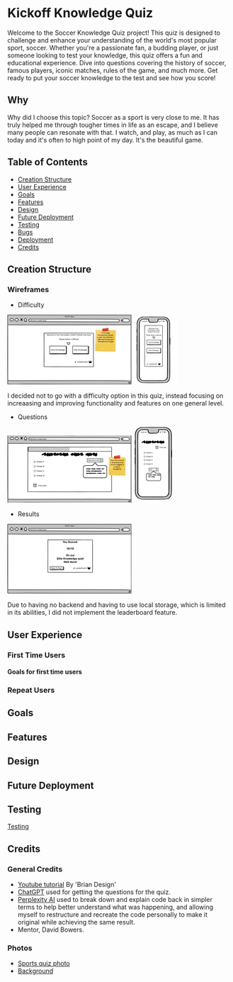 # Kickoff Knowledge Quiz

Welcome to the Soccer Knowledge Quiz project! This quiz is designed to challenge and enhance your understanding of the world's most popular sport, soccer. Whether you're a passionate fan, a budding player, or just someone looking to test your knowledge, this quiz offers a fun and educational experience. Dive into questions covering the history of soccer, famous players, iconic matches, rules of the game, and much more. Get ready to put your soccer knowledge to the test and see how you score!

## Why 

Why did I choose this topic? Soccer as a sport is very close to me. It has truly helped me through tougher times in life as an escape, and I believe many people can resonate with that. I watch, and play, as much as I can today and it's often to high point of my day. It's the beautiful game.

## Table of Contents

- [Creation Structure](#creation-structure)
- [User Experience](#user-experience)
- [Goals](#goals)
- [Features](#features)
- [Design](#design)
- [Future Deployment](#future-deployment)
- [Testing](#testing)
- [Bugs](#bugs)
- [Deployment](#deployment)
- [Credits](#credits)

## Creation Structure
### Wireframes
- Difficulty

![Difficulty Desktop](docs/images/wf-difficulty-desktop.webp) ![Difficulty Mobile](docs/images/wf-difficulty-mobile.webp)

I decided not to go with a difficulty option in this quiz, instead focusing on increaasing and improving functionality and features on one general level. 

- Questions 

![Questions Desktop](docs/images/wf-questions-desktop.webp) ![Questions Mobile](docs/images/wf-questions-mobile.webp)

- Results

![Results Desktop](docs/images/wf-results-desktop.webp)

Due to having no backend and having to use local storage, which is limited in its abilities, I did not implement the leaderboard feature.

## User Experience



### First Time Users

#### Goals for first time users


### Repeat Users


## Goals

## Features


## Design






## Future Deployment

## Testing 
[Testing](/TESTING.MD)


## Credits
### General Credits

- [Youtube tutorial](https://www.youtube.com/watch?v=f4fB9Xg2JEY&list=PLmEz6BxNwVPc-oP7rMw_oJ7yssN0jT844&index=2) By 'Brian Design'
- [ChatGPT](https://chatgpt.com/) used for getting the questions for the quiz.
- [Perplexity AI](https://www.perplexity.ai/) used to break down and explain code back in simpler terms to help better understand what was happening, and allowing myself to restructure and recreate the code personally to make it original while achieving the same result.
- Mentor, David Bowers.


### Photos 

- [Sports quiz photo](https://www.scoopwhoop.com/sports/50-iconic-football-photos-from-through-the-ages-that-every-fan-needs-to-see/)
- [Background](https://mrwallpaper.com/images/hd/hd-football-nike-black-hhdfdw95z8vh702t.jpg)